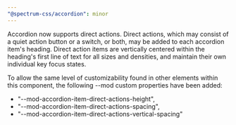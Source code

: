 ```yaml
---
"@spectrum-css/accordion": minor
---
```


Accordion now supports direct actions. Direct actions, which may consist of a quiet action button or a switch, or both, may be added to each accordion item's heading. Direct action items are vertically centered within the heading's first line of text for all sizes and densities, and maintain their own individual key focus states.

To allow the same level of customizability found in other elements within this component, the following --mod custom properties have been added:

- "--mod-accordion-item-direct-actions-height",
- "--mod-accordion-item-direct-actions-spacing",
- "--mod-accordion-item-direct-actions-vertical-spacing"
